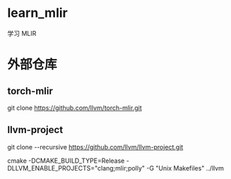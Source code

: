 # learn_mlir
学习 MLIR

# 外部仓库

## torch-mlir

git clone https://github.com/llvm/torch-mlir.git

## llvm-project

git clone --recursive https://github.com/llvm/llvm-project.git

cmake -DCMAKE_BUILD_TYPE=Release -DLLVM_ENABLE_PROJECTS="clang;mlir;polly" -G "Unix Makefiles" ../llvm


